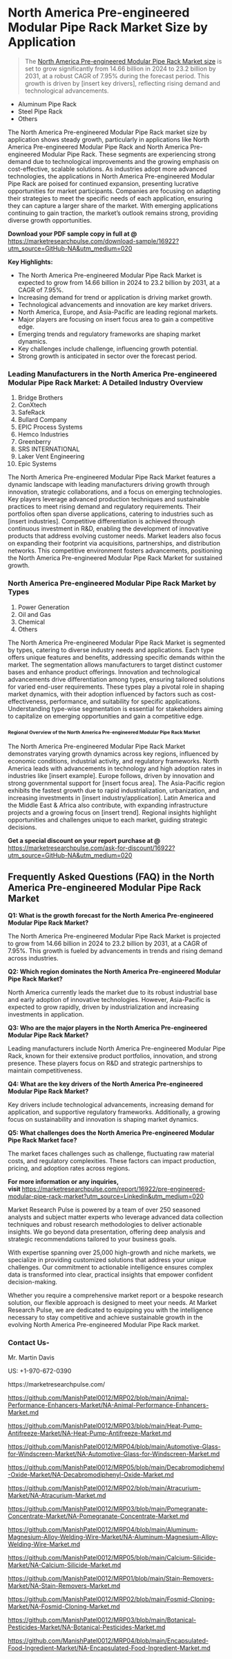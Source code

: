 <h1>North America Pre-engineered Modular Pipe Rack Market&nbsp;Size by Application</h1><blockquote><p>The <a href="https://marketresearchpulse.com/download-sample/16922?utm_source=GitHub-NA&amp;utm_medium=020">North America Pre-engineered Modular Pipe Rack Market size</a> is set to grow significantly from 14.66 billion in 2024 to 23.2 billion by 2031, at a robust CAGR of 7.95% during the forecast period. This growth is driven by [insert key drivers], reflecting rising demand and technological advancements.</p></blockquote><ul><li>Aluminum Pipe Rack<li> Steel Pipe Rack<li> Others</li></ul><p>The North America Pre-engineered Modular Pipe Rack market size by application shows steady growth, particularly in applications like North America Pre-engineered Modular Pipe Rack and North America Pre-engineered Modular Pipe Rack. These segments are experiencing strong demand due to technological improvements and the growing emphasis on cost-effective, scalable solutions. As industries adopt more advanced technologies, the applications in North America Pre-engineered Modular Pipe Rack are poised for continued expansion, presenting lucrative opportunities for market participants. Companies are focusing on adapting their strategies to meet the specific needs of each application, ensuring they can capture a larger share of the market. With emerging applications continuing to gain traction, the market’s outlook remains strong, providing diverse growth opportunities.</p><p><strong>Download your PDF sample copy in full at @ </strong><a href="https://marketresearchpulse.com/download-sample/16922?utm_source=GitHub-NA&amp;utm_medium=020">https://marketresearchpulse.com/download-sample/16922?utm_source=GitHub-NA&amp;utm_medium=020</a></p><p><strong>Key Highlights: </strong></p><ul><li>The North America Pre-engineered Modular Pipe Rack Market is expected to grow from 14.66 billion in 2024 to 23.2 billion by 2031, at a CAGR of 7.95%.</li><li>Increasing demand for trend or application is driving market growth.</li><li>Technological advancements and innovation are key market drivers.</li><li>North America, Europe, and Asia-Pacific are leading regional markets.</li><li>Major players are focusing on insert focus area to gain a competitive edge.</li><li>Emerging trends and regulatory frameworks are shaping market dynamics.</li><li>Key challenges include challenge, influencing growth potential.</li><li>Strong growth is anticipated in sector over the forecast period.</li></ul><h3>Leading Manufacturers in the North America Pre-engineered Modular Pipe Rack Market: A Detailed Industry Overview</h3><ol><li>Bridge Brothers</li><li>ConXtech</li><li>SafeRack</li><li>Bullard Company</li><li>EPIC Process Systems</li><li>Hemco Industries</li><li>Greenberry</li><li>SRS INTERNATIONAL</li><li>Laker Vent Engineering</li><li>Epic Systems</li></ol><div class="flex max-w-full flex-col flex-grow"><div class="min-h-8 text-message flex w-full flex-col items-end gap-2 whitespace-normal break-words [.text-message+&amp;]:mt-5" dir="auto" data-message-author-role="assistant" data-message-id="fd8432e4-4910-450d-b182-61b7bfb0a01f" data-message-model-slug="gpt-4o"><div class="flex w-full flex-col gap-1 empty:hidden first:pt-[3px]"><div class="markdown prose w-full break-words dark:prose-invert light"><p>The North America Pre-engineered Modular Pipe Rack Market features a dynamic landscape with leading manufacturers driving growth through innovation, strategic collaborations, and a focus on emerging technologies. Key players leverage advanced production techniques and sustainable practices to meet rising demand and regulatory requirements. Their portfolios often span diverse applications, catering to industries such as [insert industries]. Competitive differentiation is achieved through continuous investment in R&amp;D, enabling the development of innovative products that address evolving customer needs. Market leaders also focus on expanding their footprint via acquisitions, partnerships, and distribution networks. This competitive environment fosters advancements, positioning the North America Pre-engineered Modular Pipe Rack Market for sustained growth.</p></div></div></div></div><h3>North America Pre-engineered Modular Pipe Rack Market by Types</h3><ol><li>Power Generation<li> Oil and Gas<li> Chemical<li> Others</li></ol><div class="flex max-w-full flex-col flex-grow"><div class="min-h-8 text-message flex w-full flex-col items-end gap-2 whitespace-normal break-words [.text-message+&amp;]:mt-5" dir="auto" data-message-author-role="assistant" data-message-id="084470be-0bb7-4664-bddf-5156b4f41249" data-message-model-slug="gpt-4o-mini"><div class="flex w-full flex-col gap-1 empty:hidden first:pt-[3px]"><div class="markdown prose w-full break-words dark:prose-invert light"><p>The North America Pre-engineered Modular Pipe Rack Market is segmented by types, catering to diverse industry needs and applications. Each type offers unique features and benefits, addressing specific demands within the market. The segmentation allows manufacturers to target distinct customer bases and enhance product offerings. Innovation and technological advancements drive differentiation among types, ensuring tailored solutions for varied end-user requirements. These types play a pivotal role in shaping market dynamics, with their adoption influenced by factors such as cost-effectiveness, performance, and suitability for specific applications. Understanding type-wise segmentation is essential for stakeholders aiming to capitalize on emerging opportunities and gain a competitive edge.</p></div></div></div></div><h3><span style="font-size: 11px;">Regional Overview of the North America Pre-engineered Modular Pipe Rack Market</span></h3><div class="flex max-w-full flex-col flex-grow"><div class="min-h-8 text-message flex w-full flex-col items-end gap-2 whitespace-normal break-words [.text-message+&amp;]:mt-5" dir="auto" data-message-author-role="assistant" data-message-id="e9038762-ce64-4e30-91c9-9bd413514231" data-message-model-slug="gpt-4o-mini"><div class="flex w-full flex-col gap-1 empty:hidden first:pt-[3px]"><div class="markdown prose w-full break-words dark:prose-invert light"><p>The North America Pre-engineered Modular Pipe Rack Market demonstrates varying growth dynamics across key regions, influenced by economic conditions, industrial activity, and regulatory frameworks. North America leads with advancements in technology and high adoption rates in industries like [insert example]. Europe follows, driven by innovation and strong governmental support for [insert focus area]. The Asia-Pacific region exhibits the fastest growth due to rapid industrialization, urbanization, and increasing investments in [insert industry/application]. Latin America and the Middle East &amp; Africa also contribute, with expanding infrastructure projects and a growing focus on [insert trend]. Regional insights highlight opportunities and challenges unique to each market, guiding strategic decisions.</p></div></div></div></div><p><strong>Get a special discount on your report purchase at @ </strong><a href="https://marketresearchpulse.com/ask-for-discount/16922?utm_source=GitHub-NA&amp;utm_medium=020">https://marketresearchpulse.com/ask-for-discount/16922?utm_source=GitHub-NA&amp;utm_medium=020</a></p><h2>Frequently Asked Questions (FAQ) in the North America Pre-engineered Modular Pipe Rack Market</h2><p><strong>Q1: What is the growth forecast for the North America Pre-engineered Modular Pipe Rack Market?</strong></p><p>The North America Pre-engineered Modular Pipe Rack Market is projected to grow from 14.66 billion in 2024 to 23.2 billion by 2031, at a CAGR of 7.95%. This growth is fueled by advancements in trends and rising demand across industries.</p><p><strong>Q2: Which region dominates the North America Pre-engineered Modular Pipe Rack Market?</strong></p><p>North America currently leads the market due to its robust industrial base and early adoption of innovative technologies. However, Asia-Pacific is expected to grow rapidly, driven by industrialization and increasing investments in application.</p><p><strong>Q3: Who are the major players in the North America Pre-engineered Modular Pipe Rack Market?</strong></p><p>Leading manufacturers include North America Pre-engineered Modular Pipe Rack, known for their extensive product portfolios, innovation, and strong presence. These players focus on R&amp;D and strategic partnerships to maintain competitiveness.</p><p><strong>Q4: What are the key drivers of the North America Pre-engineered Modular Pipe Rack Market?</strong></p><p>Key drivers include technological advancements, increasing demand for application, and supportive regulatory frameworks. Additionally, a growing focus on sustainability and innovation is shaping market dynamics.</p><p><strong>Q5: What challenges does the North America Pre-engineered Modular Pipe Rack Market face?</strong></p><p>The market faces challenges such as challenge, fluctuating raw material costs, and regulatory complexities. These factors can impact production, pricing, and adoption rates across regions.</p><p><strong>For more information or any inquiries, visit&nbsp;</strong><a href="https://marketresearchpulse.com/report/16922/pre-engineered-modular-pipe-rack-market?utm_source=Linkedin&utm_medium=020">https://marketresearchpulse.com/report/16922/pre-engineered-modular-pipe-rack-market?utm_source=Linkedin&utm_medium=020</a></p><p>Market Research Pulse is powered by a team of over 250 seasoned analysts and subject matter experts who leverage advanced data collection techniques and robust research methodologies to deliver actionable insights. We go beyond data presentation, offering deep analysis and strategic recommendations tailored to your business goals.</p><p>With expertise spanning over 25,000 high-growth and niche markets, we specialize in providing customized solutions that address your unique challenges. Our commitment to actionable intelligence ensures complex data is transformed into clear, practical insights that empower confident decision-making.</p><p>Whether you require a comprehensive market report or a bespoke research solution, our flexible approach is designed to meet your needs. At Market Research Pulse, we are dedicated to equipping you with the intelligence necessary to stay competitive and achieve sustainable growth in the evolving North America Pre-engineered Modular Pipe Rack market.</p><h3><strong>Contact Us-</strong></h3><p>Mr. Martin Davis</p><p>US: +1-970-672-0390</p><p>https://marketresearchpulse.com/</p><p><a href="https://github.com/ManishPatel0012/MRP02/blob/main/Animal-Performance-Enhancers-Market/NA-Animal-Performance-Enhancers-Market.md">https://github.com/ManishPatel0012/MRP02/blob/main/Animal-Performance-Enhancers-Market/NA-Animal-Performance-Enhancers-Market.md</a></p><p><a href="https://github.com/ManishPatel0012/MRP03/blob/main/Heat-Pump-Antifreeze-Market/NA-Heat-Pump-Antifreeze-Market.md">https://github.com/ManishPatel0012/MRP03/blob/main/Heat-Pump-Antifreeze-Market/NA-Heat-Pump-Antifreeze-Market.md</a></p><p><a href="https://github.com/ManishPatel0012/MRP04/blob/main/Automotive-Glass-for-Windscreen-Market/NA-Automotive-Glass-for-Windscreen-Market.md">https://github.com/ManishPatel0012/MRP04/blob/main/Automotive-Glass-for-Windscreen-Market/NA-Automotive-Glass-for-Windscreen-Market.md</a></p><p><a href="https://github.com/ManishPatel0012/MRP05/blob/main/Decabromodiphenyl-Oxide-Market/NA-Decabromodiphenyl-Oxide-Market.md">https://github.com/ManishPatel0012/MRP05/blob/main/Decabromodiphenyl-Oxide-Market/NA-Decabromodiphenyl-Oxide-Market.md</a></p><p><a href="https://github.com/ManishPatel0012/MRP02/blob/main/Atracurium-Market/NA-Atracurium-Market.md">https://github.com/ManishPatel0012/MRP02/blob/main/Atracurium-Market/NA-Atracurium-Market.md</a></p><p><a href="https://github.com/ManishPatel0012/MRP03/blob/main/Pomegranate-Concentrate-Market/NA-Pomegranate-Concentrate-Market.md">https://github.com/ManishPatel0012/MRP03/blob/main/Pomegranate-Concentrate-Market/NA-Pomegranate-Concentrate-Market.md</a></p><p><a href="https://github.com/ManishPatel0012/MRP04/blob/main/Aluminum-Magnesium-Alloy-Welding-Wire-Market/NA-Aluminum-Magnesium-Alloy-Welding-Wire-Market.md">https://github.com/ManishPatel0012/MRP04/blob/main/Aluminum-Magnesium-Alloy-Welding-Wire-Market/NA-Aluminum-Magnesium-Alloy-Welding-Wire-Market.md</a></p><p><a href="https://github.com/ManishPatel0012/MRP05/blob/main/Calcium-Silicide-Market/NA-Calcium-Silicide-Market.md">https://github.com/ManishPatel0012/MRP05/blob/main/Calcium-Silicide-Market/NA-Calcium-Silicide-Market.md</a></p><p><a href="https://github.com/ManishPatel0012/MRP01/blob/main/Stain-Removers-Market/NA-Stain-Removers-Market.md">https://github.com/ManishPatel0012/MRP01/blob/main/Stain-Removers-Market/NA-Stain-Removers-Market.md</a></p><p><a href="https://github.com/ManishPatel0012/MRP02/blob/main/Fosmid-Cloning-Market/NA-Fosmid-Cloning-Market.md">https://github.com/ManishPatel0012/MRP02/blob/main/Fosmid-Cloning-Market/NA-Fosmid-Cloning-Market.md</a></p><p><a href="https://github.com/ManishPatel0012/MRP03/blob/main/Botanical-Pesticides-Market/NA-Botanical-Pesticides-Market.md">https://github.com/ManishPatel0012/MRP03/blob/main/Botanical-Pesticides-Market/NA-Botanical-Pesticides-Market.md</a></p><p><a href="https://github.com/ManishPatel0012/MRP04/blob/main/Encapsulated-Food-Ingredient-Market/NA-Encapsulated-Food-Ingredient-Market.md">https://github.com/ManishPatel0012/MRP04/blob/main/Encapsulated-Food-Ingredient-Market/NA-Encapsulated-Food-Ingredient-Market.md</a></p>
